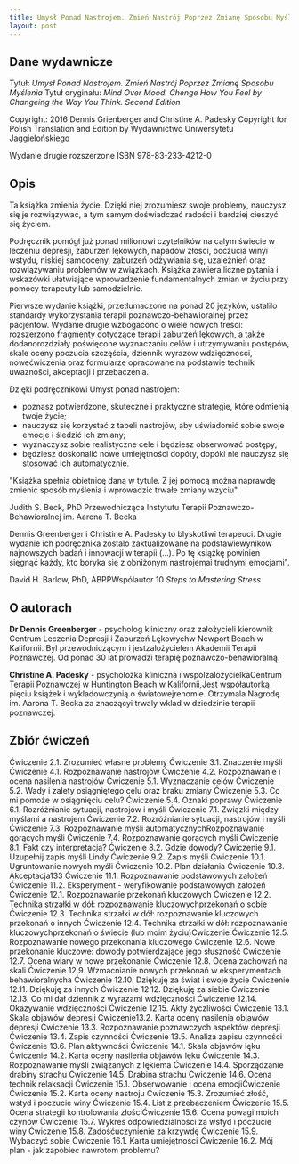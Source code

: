 ```yaml
---
title: Umysł Ponad Nastrojem. Zmień Nastrój Poprzez Zmianę Sposobu Myślenia
layout: post
---
```


## Dane wydawnicze

Tytuł: *Umysł Ponad Nastrojem. Zmień Nastrój Poprzez Zmianę Sposobu Myślenia*
Tytuł oryginału: *Mind Over Mood. Chenge How You Feel by Changeing the Way You Think. Second Edition*

Copyright: 2016 Dennis Grienberger and Christine A. Padesky
Copyright for Polish Translation and Edition by Wydawnictwo Uniwersytetu Jaggielońskiego

Wydanie drugie rozszerzone
ISBN 978-83-233-4212-0

## Opis

Ta książka zmienia życie. Dzięki niej zrozumiesz swoje problemy, nauczysz się je rozwiązywać, a tym samym doświadczać radości i bardziej cieszyć się życiem.

Podręcznik pomógł już ponad milionowi czytelników na calym świecie w leczeniu depresji, zaburzeń lękowych, napadow złosci, poczucia winyi wstydu, niskiej samooceny, zaburzeń odżywiania się, uzależnień oraz rozwiązywaniu problemów w związkach. Książka zawiera liczne pytania i wskazówki ułatwiające wprowadzenie fundamentalnych zmian w życiu przy pomocy terapeuty lub samodzielnie.

Pierwsze wydanie książki, przetłumaczone na ponad 20 języków, ustaliło standardy wykorzystania terapii poznawczo-behawioralnej przez
pacjentów. Wydanie drugie wzbogacono o wiele nowych treści: rozszerzono fragmenty dotyczące terapii zaburzeń lękowych, a także dodanorozdziały poświęcone wyznaczaniu celów i utrzymywaniu postępów, skale oceny poczucia szczęścia, dziennik wyrazow wdzięcznosci, nowećwiczenia oraz formularze opracowane na podstawie technik uwaznošci, akceptacji i przebaczenia.

Dzięki podręcznikowi Umyst ponad nastrojem:
- poznasz potwierdzone, skuteczne i praktyczne strategie, które odmienią twoje życie;
- nauczysz się korzystać z tabeli nastrojów, aby uświadomić sobie swoje emocje i śledzić ich zmiany;
- wyznaczysz sobie realistyczne cele i będziesz obserwować postępy;
- będziesz doskonalić nowe umiejętności dopóty, dopóki nie nauczysz się stosować ich automatycznie.

"Książka spełnia obietnicę daną w tytule. Z jej pomocą można naprawdę zmienić sposób myślenia i wprowadzic trwałe zmiany wzyciu". 

Judith S. Beck, PhD
Przewodnicząca Instytutu Terapii Poznawczo-Behawioralnej im. Aarona T. Becka

Dennis Greenberger i Christine A. Padesky to blyskotliwi terapeuci. Drugie wydanie ich podręcznika zostalo zaktualizowane na podstawiewynikow najnowszych badań i innowacji w terapii (...). Po tę książkę powinien sięgnąć każdy, kto boryka się z obniżonym nastrojemai trudnymi emocjami".

David H. Barlow, PhD, ABPPWspólautor 10 *Steps to Mastering Stress*

## O autorach

**Dr Dennis Greenberger** - psycholog kliniczny oraz zalożycieli kierownik Centrum Leczenia Depresji i Zaburzeń Lękowychw Newport Beach w Kalifornii. Byl przewodniczącym i jestzalożycielem Akademii Terapii Poznawczej. Od ponad 30 lat prowadzi terapię poznawczo-behawioralną.

**Christine A. Padesky** - psycholożka kliniczna i wspólzalożycielkaCentrum Terapii Poznawczej w Huntington Beach w Kalifornii,Jest współautorką pięciu książek i wykladowczynią o światowejrenomie. Otrzymala Nagrodę im. Aarona T. Becka za znaczącyi trwaly wklad w dziedzinie terapii poznawczej.

## Zbiór ćwiczeń

Ćwiczenie 2.1. Zrozumieć własne problemy
Ćwiczenie 3.1. Znaczenie myśli
Ćwiczenie 4.1. Rozpoznawanie nastrojów
Ćwiczenie 4.2. Rozpoznawanie i ocena nasilenia nastrojów
Ćwiczenie 5.1. Wyznaczanie celów
Ćwiczenie 5.2. Wady i zalety osiągniętego celu oraz braku zmiany
Ćwiczenie 5.3. Co mi pomoże w osiągnięciu celu?
Ćwiczenie 5.4. Oznaki poprawy
Ćwiczenie 6.1. Rozróżnianie sytuacji, nastrojów i myśli
Ćwiczenie 7.1. Związki między myślami a nastrojem
Ćwiczenie 7.2. Rozróżnianie sytuacji, nastrojów i myśli
Ćwiczenie 7.3. Rozpoznawanie myśli automatycznychRozpoznawanie gorących myśli
Ćwiczenie 7.4. Rozpoznawanie gorących myśli
Ćwiczenie 8.1. Fakt czy interpretacja?
Ćwiczenie 8.2. Gdzie dowody?
Ćwiczenie 9.1. Uzupełnij zapis myśli Lindy
Ćwiczenie 9.2. Zapis myśli
Ćwiczenie 10.1. Ugruntowanie nowych myśli
Ćwiczenie 10.2. Plan działania
Ćwiczenie 10.3. Akceptacja133
Ćwiczenie 11.1. Rozpoznawanie podstawowych założeń
Ćwiczenie 11.2. Eksperyment - weryfikowanie podstawowych założeń
Ćwiczenie 12.1. Rozpoznawanie przekonań kluczowych
Ćwiczenie 12.2. Technika strzałki w dół: rozpoznawanie kluczowychprzekonań o sobie
Ćwiczenie 12.3. Technika strzałki w dół: rozpoznawanie kluczowych przekonań o innych
Ćwiczenie 12.4. Technika strzałki w dół: rozpoznawanie kluczowychprzekonań o świecie (lub moim życiu)Cwiczenie
Ćwiczenie 12.5. Rozpoznawanie nowego przekonania kluczowego
Ćwiczenie 12.6. Nowe przekonanie kluczowe: dowody potwierdzające jego słuszność
Ćwiczenie 12.7. Ocena wiary w nowe przekonanie
Ćwiczenie 12.8. Ocena zachowań na skali
Ćwiczenie 12.9. Wzmacnianie nowych przekonań w eksperymentach behawioralnycha
Ćwiczenie 12.10. Dziękuję za świat i swoje życie
Ćwiczenie 12.11. Dziękuję za innych
Ćwiczenie 12.12. Dziękuję za siebie
Ćwiczenie 12.13. Co mi dał dziennik z wyrazami wdzięczności
Ćwiczenie 12.14. Okazywanie wdzięczności
Ćwiczenie 12.15. Akty życzliwości
Ćwiczenie 13.1. Skala objawów depresji
Ćwiczenie13.2. Karta oceny nasilenia objawów depresji
Ćwiczenie 13.3. Rozpoznawanie poznawczych aspektów depresji
Ćwiczenie 13.4. Zapis czynności
Ćwiczenie 13.5. Analiza zapisu czynności
Ćwíczenie 13.6. Plan aktywności
Ćwiczenie 14.1. Skala objawów lęku
Ćwiczenie 14.2. Karta oceny nasilenia objawów lęku
Ćwiczenie 14.3. Rozpoznawanie myśli związanych z lękiema
Ćwiczenie 14.4. Sporządzanie drabiny strachu
Ćwiczenie 14.5. Drabina strachu
Ćwiczenie 14.6. Ocena technik relaksacji
Ćwiczenie 15.1. Obserwowanie i ocena emocjiĆwiczenie
Ćwiczenie 15.2. Karta oceny nastroju
Ćwíczenie 15.3. Zrozumieć złość, wstyd i poczucie winy
Ćwiczenie 15.4. List z przebaczeniem
Ćwíczenie 15.5. Ocena strategii kontrolowania złościĆwiczenie 15.6. Ocena powagi moich czynów
Ćwiczenie 15.7. Wykres odpowiedzialności za wstyd i poczucie winy 
Ćwiczenie 15.8. Zadośćuczynienie za krzywdę
Ćwiczenie 15.9. Wybaczyć sobie
Ćwiczenie 16.1. Karta umiejętności
Ćwiczenie 16.2. Mój plan - jak zapobiec nawrotom problemu?
